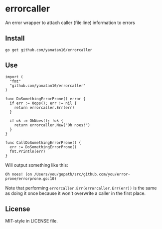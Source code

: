 errorcaller
===========

An error wrapper to attach caller (file:line) information to errors

## Install

```
go get github.com/yanatan16/errorcaller
```

## Use

```golang
import (
  "fmt"
  "github.com/yanatan16/errorcaller"
)

func DoSomethingErrorProne() error {
  if err := Oops(); err != nil {
    return errorcaller.Err(err)
  }

  if ok := OhNoes(); !ok {
    return errorcaller.New("Oh noes!")
  }
}

func CallDoSomethingErrorProne() {
  err := DoSomethingErrorProne()
  fmt.Println(err)
}
```

Will output something like this:

```
Oh noes! (on /Users/you/gopath/src/github.com/you/error-prone/errorprone.go:10)
```

Note that performing `errorcaller.Err(errorcaller.Err(err))` is the same as doing it once because it won't overwrite a caller in the first place.

## License

MIT-style in LICENSE file.